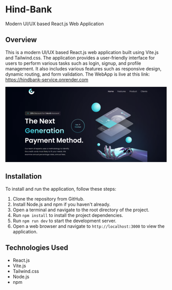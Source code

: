 # Hind-Bank

Modern UI/UX based React.js Web Application

## Overview

This is a modern UI/UX based React.js web application built using Vite.js and Tailwind.css. The application provides a user-friendly interface for users to perform various tasks such as login, signup, and profile management. It also includes various features such as responsive design, dynamic routing, and form validation.
The WebApp is live at this link: https://hindbank-service.onrender.com


![mainpg](Hind-Bank_WebApp/src/assets/ss1.png)

## Installation

To install and run the application, follow these steps:

1. Clone the repository from GitHub.
2. Install Node.js and npm if you haven't already.
3. Open a terminal and navigate to the root directory of the project.
4. Run `npm install` to install the project dependencies.
5. Run `npm run dev` to start the development server.
6. Open a web browser and navigate to `http://localhost:3000` to view the application.

## Technologies Used

- React.js
- Vite.js
- Tailwind.css
- Node.js
- npm




